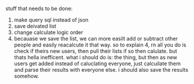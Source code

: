 stuff that needs to be done:
  1. make query sql instead of json
  2. save deivated list
  3. change calculate logic order
  4. becauase we save the list, we can more easilt add or subtract other people and easily reacalcute it that way.
  so to explain 4, rn all you do is check if theirs new users, then pull their lists if so then calulate. but thats hella inefficent.
  what i should do is:
  the thing, but then as new users get added instead of caluclating everyone, just calcuilate them and parse their results with everyone else. i should also save the results somehow.
